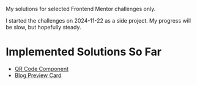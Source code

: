 My solutions for selected Frontend Mentor challenges only.

I started the challenges on 2024-11-22 as a side project. My progress will be slow, but hopefully steady.

# Implemented Solutions So Far

- [QR Code Component](https://thomasweitzel.github.io/frontend-mentor/qr-code-component/dist/)
- [Blog Preview Card](https://thomasweitzel.github.io/frontend-mentor/blog-preview-card/dist/)
